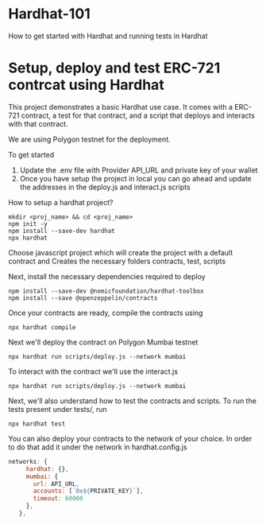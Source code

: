 # Hardhat-101
How to get started with Hardhat and running tests in Hardhat

# Setup, deploy and test ERC-721 contrcat using Hardhat 

This project demonstrates a basic Hardhat use case. 
It comes with a ERC-721 contract, a test for that contract, and a script that deploys and interacts with that contract.

We are using Polygon testnet for the deployment.

To get started 

1. Update the .env file with Provider API_URL and private key of your wallet
2. Once you have setup the project in local you can go ahead and update the addresses in the deploy.js and interact.js scripts

How to setup a hardhat project?
                                
```shell
mkdir <proj_name> && cd <proj_name>
npm init -y
npm install --save-dev hardhat
npx hardhat
``` 

Choose javascript project which will create the project with a default contract and Creates the necessary folders
contracts, test, scripts 

Next, install the necessary dependencies required to deploy 

```shell
npm install --save-dev @nomicfoundation/hardhat-toolbox
npm install --save @openzeppelin/contracts
```

Once your contracts are ready, compile the contracts using 

```shell
npx hardhat compile
```

Next we'll deploy the contract on Polygon Mumbai testnet
```shell
npx hardhat run scripts/deploy.js --network mumbai
```

To interact with the contract we'll use the interact.js
```shell
npx hardhat run scripts/deploy.js --network mumbai
```
Next, we'll also understand how to test the contracts and scripts. To run the tests present under tests/, run
```shell
npx hardhat test
```
You can also deploy your contracts to the network of your choice.
In order to do that add it under the network in hardhat.config.js

```javascript
networks: {
     hardhat: {},
     mumbai: {
       url: API_URL,
       accounts: [`0x${PRIVATE_KEY}`],
       timeout: 60000
     },
   },
   ```

